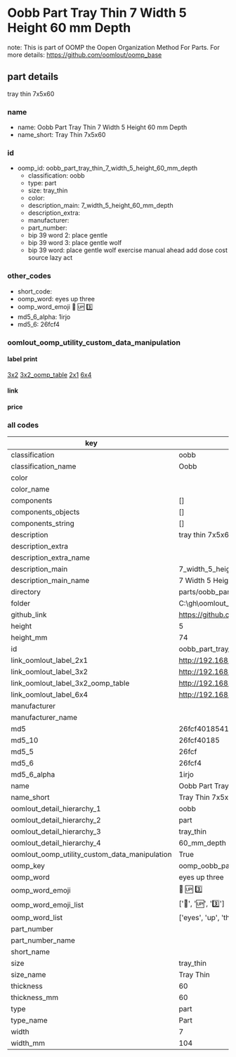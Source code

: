 # Oobb Part Tray Thin 7 Width 5 Height 60 mm Depth  

note: This is part of OOMP the Oopen Organization Method For Parts. For more details: https://github.com/oomlout/oomp_base

##  part details
  



tray thin 7x5x60



### name
* name: Oobb Part Tray Thin 7 Width 5 Height 60 mm Depth
* name_short: Tray Thin 7x5x60 
### id
* oomp_id: oobb_part_tray_thin_7_width_5_height_60_mm_depth
  * classification: oobb
  * type: part
  * size: tray_thin
  * color: 
  * description_main: 7_width_5_height_60_mm_depth
  * description_extra: 
  * manufacturer: 
  * part_number: 
  * bip 39 word 2: place gentle
  * bip 39 word 3: place gentle wolf
  * bip 39 word: place gentle wolf exercise manual ahead add dose cost source lazy act

### other_codes
* short_code: 
* oomp_word: eyes up three
* oomp_word_emoji :eyes: :up: :three:
* md5_6_alpha: 1irjo
* md5_6: 26fcf4






### oomlout_oomp_utility_custom_data_manipulation
#### label print
[3x2](http://192.168.1.245:1112/?label=oomp%201irjo)
[3x2_oomp_table](http://192.168.1.108:1112/?label=oomp%201irjo)
[2x1](http://192.168.1.242:1112/?label=oomp%201irjo)
[6x4](http://192.168.1.55:1112/?label=oomp%201irjo)    

#### link

                              

#### price







### all codes 
| key | value |  
| --- | --- |  
| classification | oobb |  
| classification_name | Oobb |  
| color |  |  
| color_name |  |  
| components | [] |  
| components_objects | [] |  
| components_string | [] |  
| description | tray thin 7x5x60 |  
| description_extra |  |  
| description_extra_name |  |  
| description_main | 7_width_5_height_60_mm_depth |  
| description_main_name | 7 Width 5 Height 60 mm Depth |  
| directory | parts/oobb_part_tray_thin_7_width_5_height_60_mm_depth |  
| folder | C:\gh\oomlout_oobb_version_4_generated_parts\parts\oobb_part_tray_thin_7_width_5_height_60_mm_depth |  
| github_link | https://github.com/oomlout/oomlout_oomp_part_src/tree/main/parts/oobb_part_tray_thin_7_width_5_height_60_mm_depth |  
| height | 5 |  
| height_mm | 74 |  
| id | oobb_part_tray_thin_7_width_5_height_60_mm_depth |  
| link_oomlout_label_2x1 | http://192.168.1.242:1112/?label=oomp%201irjo |  
| link_oomlout_label_3x2 | http://192.168.1.245:1112/?label=oomp%201irjo |  
| link_oomlout_label_3x2_oomp_table | http://192.168.1.108:1112/?label=oomp%201irjo |  
| link_oomlout_label_6x4 | http://192.168.1.55:1112/?label=oomp%201irjo |  
| manufacturer |  |  
| manufacturer_name |  |  
| md5 | 26fcf4018541806414c3b4f5f9984d2e |  
| md5_10 | 26fcf40185 |  
| md5_5 | 26fcf |  
| md5_6 | 26fcf4 |  
| md5_6_alpha | 1irjo |  
| name | Oobb Part Tray Thin 7 Width 5 Height 60 mm Depth |  
| name_short | Tray Thin 7x5x60  |  
| oomlout_detail_hierarchy_1 | oobb |  
| oomlout_detail_hierarchy_2 | part |  
| oomlout_detail_hierarchy_3 | tray_thin |  
| oomlout_detail_hierarchy_4 | 60_mm_depth |  
| oomlout_oomp_utility_custom_data_manipulation | True |  
| oomp_key | oomp_oobb_part_tray_thin_7_width_5_height_60_mm_depth |  
| oomp_word | eyes up three |  
| oomp_word_emoji | :eyes: :up: :three: |  
| oomp_word_emoji_list | [':eyes:', ':up:', ':three:'] |  
| oomp_word_list | ['eyes', 'up', 'three'] |  
| part_number |  |  
| part_number_name |  |  
| short_name |  |  
| size | tray_thin |  
| size_name | Tray Thin |  
| thickness | 60 |  
| thickness_mm | 60 |  
| type | part |  
| type_name | Part |  
| width | 7 |  
| width_mm | 104 |  
